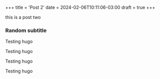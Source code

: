 +++
title = 'Post 2'
date = 2024-02-06T10:11:06-03:00
draft = true
+++


this is a post two

### Random subtitle

Testing hugo

Testing hugo

Testing hugo

Testing hugo
